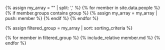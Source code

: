 {% assign my_array = "" | split: ',' %}
{% for member in site.data.people %}
{% if member.groups contains group %}
{% assign my_array = my_array | push: member %}
{% endif %}
{% endfor %}

{% assign filtered_group = my_array | sort: sorting_criteria %}
<div class="row">
{% for member in filtered_group %}
{% include_relative member.md %}
{% endfor %}
</div>

